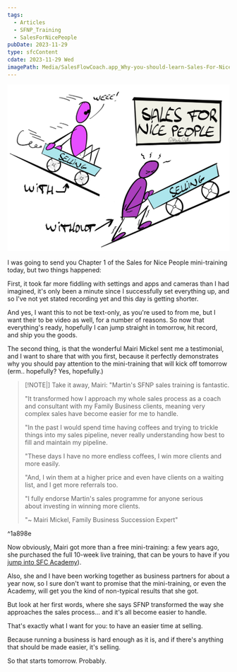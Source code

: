 ```yaml
---
tags:
  - Articles
  - SFNP_Training
  - SalesForNicePeople
pubDate: 2023-11-29
type: sfcContent
cdate: 2023-11-29 Wed
imagePath: Media/SalesFlowCoach.app_Why-you-should-learn-Sales-For-Nice-People_MartinStellar.jpg
---
```


![](Media/SalesFlowCoach.app_Why-you-should-learn-Sales-For-Nice-People_MartinStellar.jpg)

I was going to send you Chapter 1 of the Sales for Nice People mini-training today, but two things happened:

First, it took far more fiddling with settings and apps and cameras than I had imagined, it's only been a minute since I successfully set everything up, and so I've not yet stated recording yet and this day is getting shorter.

And yes, I want this to not be text-only, as you're used to from me, but I want their to be video as well, for a number of reasons. So now that everything's ready, hopefully I can jump straight in tomorrow, hit record, and ship you the goods.

The second thing, is that the wonderful Mairi Mickel sent me a testimonial, and I want to share that with you first, because it perfectly demonstrates why you should pay attention to the mini-training that will kick off tomorrow (erm.. hopefully? Yes, hopefully.)

> [!NOTE|]  Take it away, Mairi:
> "Martin's SFNP sales training is fantastic.
>
> "It transformed how I approach my whole sales process as a coach and consultant with my Family Business clients, meaning very complex sales have become easier for me to handle.
>
> "In the past I would spend time having coffees and trying to trickle things into my sales pipeline, never really understanding how best to fill and maintain my pipeline.
>
> "These days I have no more endless coffees, I win more clients and more easily.
>
> "And, I win them at a higher price and even have clients on a waiting list, and I get more referrals too.
>
> "I fully endorse Martin's sales programme for anyone serious about investing in winning more clients.
>
> "~ Mairi Mickel, Family Business Succession Expert"

^1a898e

Now obviously, Mairi got more than a free mini-training: a few years ago, she purchased the full 10-week live training, that can be yours to have if you [jump into SFC Academy](https://SalesFlowCoach.app/academy)).

Also, she and I have been working together as business partners for about a year now, so I sure don't want to promise that the mini-training, or even the Academy, will get you the kind of non-typical results that she got.

But look at her first words, where she says SFNP transformed the way she approaches the sales process... and it's all become easier to handle.

That's exactly what I want for you: to have an easier time at selling.

Because running a business is hard enough as it is, and if there's anything that should be made easier, it's selling.

So that starts tomorrow. Probably.
